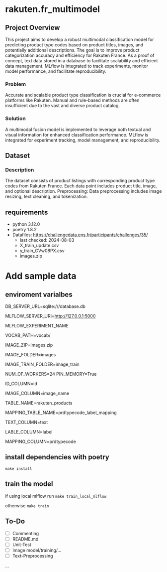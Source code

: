 # rakuten.fr_multimodel
## Project Overview
This project aims to develop a robust multimodal classification model for predicting product type codes based on product titles, images, and potentially additional descriptions. The goal is to improve product categorization accuracy and efficiency for Rakuten France. As a proof of concept, text data stored in a database to facilitate scalability and efficient data management. MLflow is integrated to track experiments, monitor model performance, and facilitate reproducibility.

### Problem
Accurate and scalable product type classification is crucial for e-commerce platforms like Rakuten. Manual and rule-based methods are often insufficient due to the vast and diverse product catalog.

### Solution
A multimodal fusion model is implemented to leverage both textual and visual information for enhanced classification performance. MLflow is integrated for experiment tracking, model management, and reproducibility.

## Dataset
### Description
The dataset consists of product listings with corresponding product type codes from Rakuten France. Each data point includes product title, image, and optional description.
Preprocessing: Data preprocessing includes image resizing, text cleaning, and tokenization.

## requirements
- python 3.12.0
- poetry 1.8.2
- Datafiles: https://challengedata.ens.fr/participants/challenges/35/
    - last checked: 2024-08-03
    - X_train_update.csv
    - y_train_CVw08PX.csv
    - images.zip
# Add sample data

## enviroment varialbes
DB_SERVER_URL=sqlite:///database.db

MLFLOW_SERVER_URI=http://127.0.0.1:5000

MLFLOW_EXPERIMENT_NAME

VOCAB_PATH=vocab/

IMAGE_ZIP=images.zip

IMAGE_FOLDER=images

IMAGE_TRAIN_FOLDER=image_train

NUM_OF_WORKERS=24
PIN_MEMORY=True

ID_COLUMN=id

IMAGE_COLUMN=image_name

TABLE_NAME=rakuten_products

MAPPING_TABLE_NAME=prdtypecode_label_mapping

TEXT_COLUMN=text

LABLE_COLUMN=label

MAPPING_COLUMN=prdtypecode

## install dependencies with poetry
`make install`

## train the model
if using local mlflow run
`make train_local_mlflow`

otherwise 
`make train`

## To-Do
- [ ] Commenting
- [ ] README.md
- [ ] Unit-Test
- [ ]  Image model/training/...
- [ ] Text-Preprocessing

...
